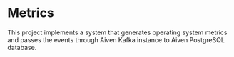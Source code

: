 # Metrics
This project implements a system that generates operating system metrics and passes the events through Aiven Kafka instance to Aiven PostgreSQL database.
